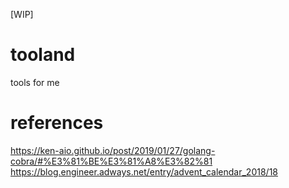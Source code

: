 [WIP]
# tooland
tools for me

# references
https://ken-aio.github.io/post/2019/01/27/golang-cobra/#%E3%81%BE%E3%81%A8%E3%82%81
https://blog.engineer.adways.net/entry/advent_calendar_2018/18
